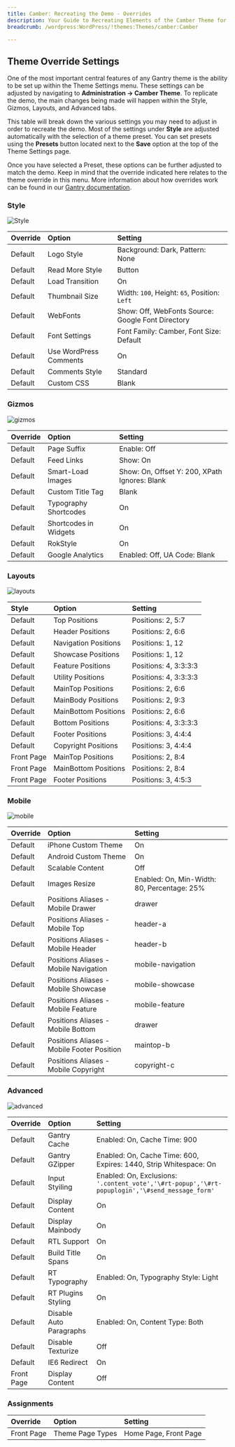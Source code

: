 ```yaml
---
title: Camber: Recreating the Demo - Overrides
description: Your Guide to Recreating Elements of the Camber Theme for WordPress
breadcrumb: /wordpress:WordPress/!themes:Themes/camber:Camber

---
```


Theme Override Settings
-----

One of the most important central features of any Gantry theme is the ability to be set up within the Theme Settings menu. These settings can be adjusted by navigating to **Administration -> Camber Theme**. To replicate the demo, the main changes being made will happen within the Style, Gizmos, Layouts, and Advanced tabs. 

This table will break down the various settings you may need to adjust in order to recreate the demo. Most of the settings under **Style** are adjusted automatically with the selection of a theme preset. You can set presets using the **Presets** button located next to the **Save** option at the top of the Theme Settings page.

Once you have selected a Preset, these options can be further adjusted to match the demo. Keep in mind that the override indicated here relates to the theme override in this menu. More information about how overrides work can be found in our [Gantry documentation][override].

### Style

![Style][style]

| Override    | Option                 | Setting                                           |
| :---------- | :----------            | :----------                                       |
| Default     | Logo Style             | Background: Dark, Pattern: None                   |
| Default     | Read More Style        | Button                                            |
| Default     | Load Transition        | On                                                |
| Default     | Thumbnail Size         | Width: `100`, Height: `65`, Position: `Left`      |
| Default     | WebFonts               | Show: Off, WebFonts Source: Google Font Directory |
| Default     | Font Settings          | Font Family: Camber, Font Size: Default           |
| Default     | Use WordPress Comments | On                                                |
| Default     | Comments Style         | Standard                                          |
| Default     | Custom CSS             | Blank                                             |

### Gizmos

![gizmos][gizmos]

| Override    | Option                | Setting                                       |
| :---------- | :----------           | :----------                                   |
| Default     | Page Suffix           | Enable: Off                                   |
| Default     | Feed Links            | Show: On                                      |
| Default     | Smart-Load Images     | Show: On, Offset Y: 200, XPath Ignores: Blank |
| Default     | Custom Title Tag      | Blank                                         |
| Default     | Typography Shortcodes | On                                            |
| Default     | Shortcodes in Widgets | On                                            |
| Default     | RokStyle              | On                                            |
| Default     | Google Analytics      | Enabled: Off, UA Code: Blank                  |

### Layouts

![layouts][layouts]

|   Style    |        Option        |        Setting        |
| :--------- | :------------------- | :-------------------- |
| Default    | Top Positions        | Positions: 2, 5:7     |
| Default    | Header Positions     | Positions: 2, 6:6     |
| Default    | Navigation Positions | Positions: 1, 12      |
| Default    | Showcase Positions   | Positions: 1, 12      |
| Default    | Feature Positions    | Positions: 4, 3:3:3:3 |
| Default    | Utility Positions    | Positions: 4, 3:3:3:3 |
| Default    | MainTop Positions    | Positions: 2, 6:6     |
| Default    | MainBody Positions   | Positions: 2, 9:3     |
| Default    | MainBottom Positions | Positions: 2, 6:6     |
| Default    | Bottom Positions     | Positions: 4, 3:3:3:3 |
| Default    | Footer Positions     | Positions: 3, 4:4:4   |
| Default    | Copyright Positions  | Positions: 3, 4:4:4   |
| Front Page | MainTop Positions    | Positions: 2, 8:4     |
| Front Page | MainBottom Positions | Positions: 2, 8:4     |
| Front Page | Footer Positions     | Positions: 3, 4:5:3   |

### Mobile

![mobile][mobile]

| Override    | Option                                     | Setting                                     |
| :---------- | :----------                                | :----------                                 |
| Default     | iPhone Custom Theme                        | On                                          |
| Default     | Android Custom Theme                       | On                                          |
| Default     | Scalable Content                           | Off                                         |
| Default     | Images Resize                              | Enabled: On, Min-Width: 80, Percentage: 25% |
| Default     | Positions Aliases - Mobile Drawer          | drawer                                      |
| Default     | Positions Aliases - Mobile Top             | header-a                                    |
| Default     | Positions Aliases - Mobile Header          | header-b                                    |
| Default     | Positions Aliases - Mobile Navigation      | mobile-navigation                           |
| Default     | Positions Aliases - Mobile Showcase        | mobile-showcase                             |
| Default     | Positions Aliases - Mobile Feature         | mobile-feature                              |
| Default     | Positions Aliases - Mobile Bottom          | drawer                                      |
| Default     | Positions Aliases - Mobile Footer Position | maintop-b                                   |
| Default     | Positions Aliases - Mobile Copyright       | copyright-c                                 |

### Advanced

![advanced][advanced]

| Override    | Option                  | Setting                                                                                         |
| :---------- | :----------             | :----------                                                                                     |
| Default     | Gantry Cache            | Enabled: On, Cache Time: 900                                                                    |
| Default     | Gantry GZipper          | Enabled: On, Cache Time: 600, Expires: 1440, Strip Whitespace: On                               |
| Default     | Input Styiling          | Enabled: On, Exclusions: `'.content_vote','\#rt-popup','\#rt-popuplogin','\#send_message_form'` |
| Default     | Display Content         | On                                                                                              |
| Default     | Display Mainbody        | On                                                                                              |
| Default     | RTL Support             | On                                                                                              |
| Default     | Build Title Spans       | On                                                                                              |
| Default     | RT Typography           | Enabled: On, Typography Style: Light                                                            |
| Default     | RT Plugins Styling      | On                                                                                              |
| Default     | Disable Auto Paragraphs | Enabled: On, Content Type: Both                                                                 |
| Default     | Disable Texturize       | Off                                                                                             |
| Default     | IE6 Redirect            | On                                                                                              |
| Front Page  | Display Content         | Off                                                                                             |

### Assignments

| Override    | Option              | Setting               |
| :---------- | :----------         | :----------           |
| Front Page  | Theme Page Types | Home Page, Front Page |

[override]: http://docs.gantry.org/gantry4/configure
[style]: assets/setstyle.jpeg
[assignments]: assets/setassignments.jpg
[advanced]: assets/setadvanced.jpeg
[mobile]: assets/setmobile.jpeg
[layouts]: assets/setlayouts.jpeg
[gizmos]: assets/setgizmos.jpeg
